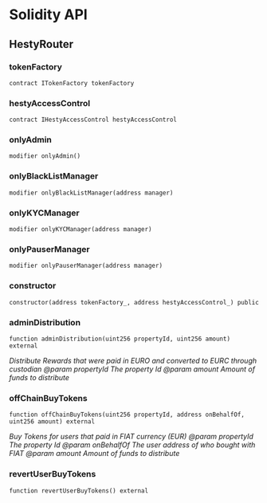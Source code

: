 # Solidity API

## HestyRouter

### tokenFactory

```solidity
contract ITokenFactory tokenFactory
```

### hestyAccessControl

```solidity
contract IHestyAccessControl hestyAccessControl
```

### onlyAdmin

```solidity
modifier onlyAdmin()
```

### onlyBlackListManager

```solidity
modifier onlyBlackListManager(address manager)
```

### onlyKYCManager

```solidity
modifier onlyKYCManager(address manager)
```

### onlyPauserManager

```solidity
modifier onlyPauserManager(address manager)
```

### constructor

```solidity
constructor(address tokenFactory_, address hestyAccessControl_) public
```

### adminDistribution

```solidity
function adminDistribution(uint256 propertyId, uint256 amount) external
```

_Distribute Rewards that were paid in EURO and converted to EURC
             through custodian
        @param propertyId The property Id
        @param amount Amount of funds to distribute_

### offChainBuyTokens

```solidity
function offChainBuyTokens(uint256 propertyId, address onBehalfOf, uint256 amount) external
```

_Buy Tokens for users that paid in FIAT currency (EUR)
        @param  propertyId The property Id
        @param  onBehalfOf The user address of who bought with FIAT
        @param  amount Amount of funds to distribute_

### revertUserBuyTokens

```solidity
function revertUserBuyTokens() external
```

